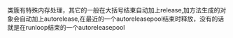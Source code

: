 类簇有特殊内存处理，其它的一般在大括号结束自动加上release,加方法生成的对象会自动加上autorelease,在最近的一个autoreleasepool结束时释放，没有的话就是在runloop结束的一个autoreleasepool

